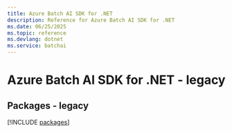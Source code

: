 ```yaml
---
title: Azure Batch AI SDK for .NET
description: Reference for Azure Batch AI SDK for .NET
ms.date: 06/25/2025
ms.topic: reference
ms.devlang: dotnet
ms.service: batchai
---
```

# Azure Batch AI SDK for .NET - legacy
## Packages - legacy
[!INCLUDE [packages](batch-ai-index.md)]